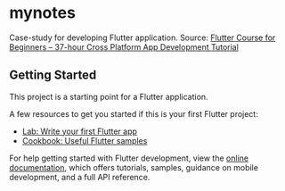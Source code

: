 # mynotes

Case-study for developing Flutter application.
Source: [Flutter Course for Beginners – 37-hour Cross Platform App Development Tutorial](https://www.youtube.com/watch?v=VPvVD8t02U8&t=41409s)

## Getting Started

This project is a starting point for a Flutter application.

A few resources to get you started if this is your first Flutter project:

- [Lab: Write your first Flutter app](https://docs.flutter.dev/get-started/codelab)
- [Cookbook: Useful Flutter samples](https://docs.flutter.dev/cookbook)

For help getting started with Flutter development, view the
[online documentation](https://docs.flutter.dev/), which offers tutorials,
samples, guidance on mobile development, and a full API reference.
